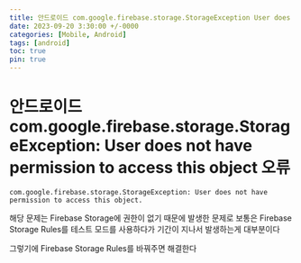 ```yaml
---
title: 안드로이드 com.google.firebase.storage.StorageException User does not have permission to access this object.
date: 2023-09-20 3:30:00 +/-0000
categories: [Mobile, Android]
tags: [android]
toc: true
pin: true
---
```


# 안드로이드 com.google.firebase.storage.StorageException: User does not have permission to access this object 오류

~~~
com.google.firebase.storage.StorageException: User does not have permission to access this object.
~~~

해당 문제는 Firebase Storage에 권한이 없기 때문에 발생한 문제로
보통은 Firebase Storage Rules를 테스트 모드를 사용하다가 기간이 지나서 발생하는게 대부분이다

그렇기에 Firebase Storage Rules를 바꿔주면 해결한다



